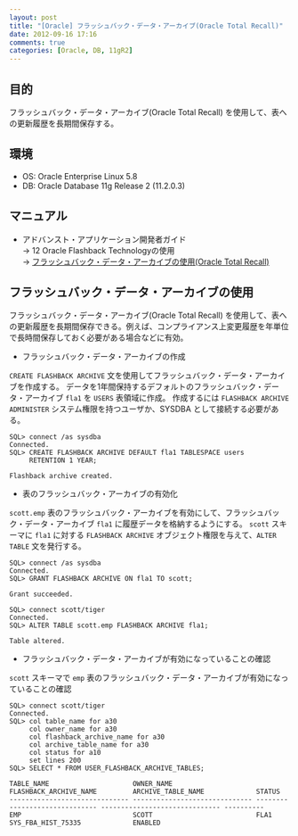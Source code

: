 ```yaml
---
layout: post
title: "[Oracle] フラッシュバック・データ・アーカイブ(Oracle Total Recall)"
date: 2012-09-16 17:16
comments: true
categories: [Oracle, DB, 11gR2]
---
```

## 目的

フラッシュバック・データ・アーカイブ(Oracle Total Recall) を使用して、表への更新履歴を長期間保存する。

## 環境

* OS: Oracle Enterprise Linux 5.8
* DB: Oracle Database 11g Release 2 (11.2.0.3)

## マニュアル

* アドバンスト・アプリケーション開発者ガイド  
  -> 12 Oracle Flashback Technologyの使用  
  -> [フラッシュバック・データ・アーカイブの使用(Oracle Total Recall)](http://docs.oracle.com/cd/E16338_01/appdev.112/b56259/adfns_flashback.htm#BJFFDCEH)

## フラッシュバック・データ・アーカイブの使用

フラッシュバック・データ・アーカイブ(Oracle Total Recall) を使用して、表への更新履歴を長期間保存できる。例えば、コンプライアンス上変更履歴を年単位で長時間保存しておく必要がある場合などに有効。

* フラッシュバック・データ・アーカイブの作成

`CREATE FLASHBACK ARCHIVE` 文を使用してフラッシュバック・データ・アーカイブを作成する。
データを1年間保持するデフォルトのフラッシュバック・データ・アーカイブ `fla1` を `USERS` 表領域に作成。
作成するには `FLASHBACK ARCHIVE ADMINISTER` システム権限を持つユーザか、SYSDBA として接続する必要がある。

    SQL> connect /as sysdba
    Connected.
    SQL> CREATE FLASHBACK ARCHIVE DEFAULT fla1 TABLESPACE users
         RETENTION 1 YEAR;

    Flashback archive created.

* 表のフラッシュバック・アーカイブの有効化

`scott.emp` 表のフラッシュバック・アーカイブを有効にして、フラッシュバック・データ・アーカイブ `fla1` に履歴データを格納するようにする。
`scott` スキーマに `fla1` に対する `FLASHBACK ARCHIVE` オブジェクト権限を与えて、`ALTER TABLE` 文を発行する。

    SQL> connect /as sysdba
    Connected.
    SQL> GRANT FLASHBACK ARCHIVE ON fla1 TO scott;
    
    Grant succeeded.
    
    SQL> connect scott/tiger
    Connected.
    SQL> ALTER TABLE scott.emp FLASHBACK ARCHIVE fla1;

    Table altered.

* フラッシュバック・データ・アーカイブが有効になっていることの確認

`scott` スキーマで `emp` 表のフラッシュバック・データ・アーカイブが有効になっていることの確認

    SQL> connect scott/tiger
    Connected.
    SQL> col table_name for a30
         col owner_name for a30
         col flashback_archive_name for a30
         col archive_table_name for a30
         col status for a10
         set lines 200
    SQL> SELECT * FROM USER_FLASHBACK_ARCHIVE_TABLES;

    TABLE_NAME                     OWNER_NAME                     FLASHBACK_ARCHIVE_NAME         ARCHIVE_TABLE_NAME             STATUS
    ------------------------------ ------------------------------ ------------------------------ ------------------------------ ----------
    EMP                            SCOTT                          FLA1                           SYS_FBA_HIST_75335             ENABLED
